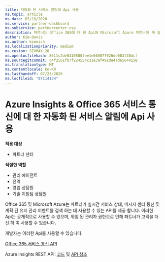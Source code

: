 ```yaml
---
title: 자동화 된 서비스 알림에 Api 사용
ms.topic: article
ms.date: 05/18/2020
ms.service: partner-dashboard
ms.subservice: partnercenter-csp
description: 파트너는 Office 365에 대 한 Api와 Microsoft Azure 파트너에 게 실시간 서비스 상태, 메시지 센터 통신 및 계획 된 유지 관리 이벤트를 사용할 수 있습니다.
author: Kim-Davis
ms.author: kimnich
ms.localizationpriority: medium
ms.custom: SEOMAY.20
ms.openlocfilehash: 8611c2de0310880fee1e665077026de003f30dcf
ms.sourcegitcommit: c4f2561fb7f224554c31e3af491de4ad65644158
ms.translationtype: MT
ms.contentlocale: ko-KR
ms.lasthandoff: 07/23/2020
ms.locfileid: "87114134"
---
```

# <a name="use-apis-for-automated-service-notifications-for-azure-insights--office-365-service-communications"></a>Azure Insights & Office 365 서비스 통신에 대 한 자동화 된 서비스 알림에 Api 사용

**적용 대상**

-  파트너 센터

**적절한 역할**

- 관리 에이전트
- 전역 
- 영업 상담원
- 기술 지원팀 상담원

Office 365 및 Microsoft Azure는 파트너가 실시간 서비스 상태, 메시지 센터 통신 및 계획 된 유지 관리 이벤트를 검색 하는 데 사용할 수 있는 API를 제공 합니다. 이러한 Api는 공개적으로 사용할 수 있으며, 위임 된 관리자 권한으로 인해 파트너가 고객을 대신 하 여 사용할 수 있습니다.

개발자는 이러한 Api를 사용할 수 있습니다.

[Office 365 서비스 통신 API](https://go.microsoft.com/fwlink/p/?LinkId=616899)

Azure Insights REST API: [코드](https://go.microsoft.com/fwlink/p/?LinkId=617299) 및 [API 참조](https://go.microsoft.com/fwlink/p/?LinkId=617300)

 

 



